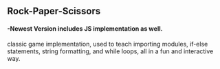 ## Rock-Paper-Scissors
#### -Newest Version includes JS implementation as well.
classic game implementation, used to teach importing modules, if-else statements, string formatting, and while loops, all in a fun and interactive way.
